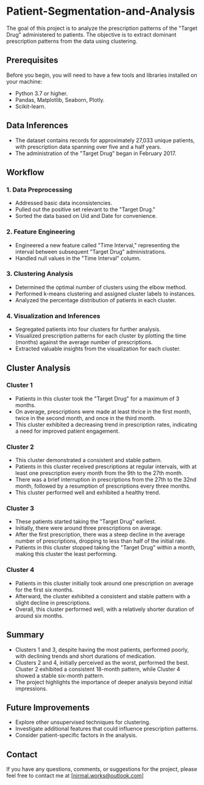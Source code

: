 # Patient-Segmentation-and-Analysis

The goal of this project is to analyze the prescription patterns of the "Target Drug" administered to patients. The objective is to extract dominant prescription patterns from the data using clustering.

## Prerequisites
Before you begin, you will need to have a few tools and libraries installed on your machine:
- Python 3.7 or higher.
- Pandas, Matplotlib, Seaborn, Plotly.
- Scikit-learn.

## Data Inferences

- The dataset contains records for approximately 27,033 unique patients, with prescription data spanning over five and a half years.
- The administration of the "Target Drug" began in February 2017.

## Workflow

### 1. Data Preprocessing

- Addressed basic data inconsistencies.
- Pulled out the positive set relevant to the "Target Drug."
- Sorted the data based on Uid and Date for convenience.

### 2. Feature Engineering

- Engineered a new feature called "Time Interval," representing the interval between subsequent "Target Drug" administrations.
- Handled null values in the "Time Interval" column.

### 3. Clustering Analysis

- Determined the optimal number of clusters using the elbow method.
- Performed k-means clustering and assigned cluster labels to instances.
- Analyzed the percentage distribution of patients in each cluster.

### 4. Visualization and Inferences

- Segregated patients into four clusters for further analysis.
- Visualized prescription patterns for each cluster by plotting the time (months) against the average number of prescriptions.
- Extracted valuable insights from the visualization for each cluster.

## Cluster Analysis

### Cluster 1

- Patients in this cluster took the "Target Drug" for a maximum of 3 months.
- On average, prescriptions were made at least thrice in the first month, twice in the second month, and once in the third month.
- This cluster exhibited a decreasing trend in prescription rates, indicating a need for improved patient engagement.

### Cluster 2

- This cluster demonstrated a consistent and stable pattern.
- Patients in this cluster received prescriptions at regular intervals, with at least one prescription every month from the 9th to the 27th month.
- There was a brief interruption in prescriptions from the 27th to the 32nd month, followed by a resumption of prescriptions every three months.
- This cluster performed well and exhibited a healthy trend.

### Cluster 3

- These patients started taking the "Target Drug" earliest.
- Initially, there were around three prescriptions on average.
- After the first prescription, there was a steep decline in the average number of prescriptions, dropping to less than half of the initial rate.
- Patients in this cluster stopped taking the "Target Drug" within a month, making this cluster the least performing.

### Cluster 4

- Patients in this cluster initially took around one prescription on average for the first six months.
- Afterward, the cluster exhibited a consistent and stable pattern with a slight decline in prescriptions.
- Overall, this cluster performed well, with a relatively shorter duration of around six months.

## Summary

- Clusters 1 and 3, despite having the most patients, performed poorly, with declining trends and short durations of medication.
- Clusters 2 and 4, initially perceived as the worst, performed the best. Cluster 2 exhibited a consistent 18-month pattern, while Cluster 4 showed a stable six-month pattern.
- The project highlights the importance of deeper analysis beyond initial impressions.


## Future Improvements

- Explore other unsupervised techniques for clustering.
- Investigate additional features that could influence prescription patterns.
- Consider patient-specific factors in the analysis.

## Contact
If you have any questions, comments, or suggestions for the project, please feel free to contact me at [nirmal.works@outlook.com]
